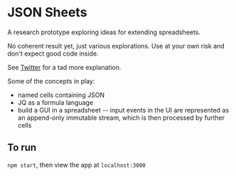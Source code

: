 # JSON Sheets

A research prototype exploring ideas for extending spreadsheets.

No coherent result yet, just various explorations. Use at your own risk and don't expect good code inside.

See [Twitter](https://twitter.com/geoffreylitt/status/1161033775872118789) for a tad more explanation.

Some of the concepts in play:

* named cells containing JSON
* JQ as a formula language
* build a GUI in a spreadsheet -- input events in the UI
  are represented as an append-only immutable stream,
  which is then processed by further cells

## To run

`npm start`, then view the app at `localhost:3000`
